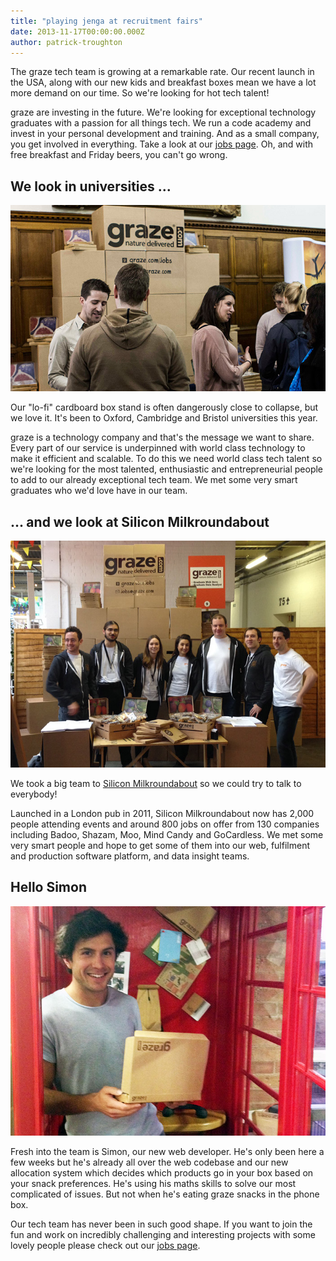 ```yaml
---
title: "playing jenga at recruitment fairs"
date: 2013-11-17T00:00:00.000Z
author: patrick-troughton
---
```


The graze tech team is growing at a remarkable rate. Our recent launch in the USA, along with our new kids and breakfast boxes mean we have a lot more demand on our time. So we're looking for hot tech talent!

graze are investing in the future. We're looking for exceptional technology graduates with a passion for all things tech. We run a code academy and invest in your personal development and training. And as a small company, you get involved in everything. Take a look at our [jobs page](http://graze.com/uk/jobs/tech). Oh, and with free breakfast and Friday beers, you can't go wrong.

## We look in universities ...

![Graze at Oxford](/content/images/2014/Apr/graze-at-oxford.jpg)

Our "lo-fi" cardboard box stand is often dangerously close to collapse, but we love it. It's been to Oxford, Cambridge and Bristol universities this year.

graze is a technology company and that's the message we want to share. Every part of our service is underpinned with world class technology to make it efficient and scalable. To do this we need world class tech talent so we're looking for the most talented, enthusiastic and entrepreneurial people to add to our already exceptional tech team. We met some very smart graduates who we'd love have in our team.

## ... and we look at Silicon Milkroundabout

![graze at SMR](/content/images/2014/Apr/graze-at-smr.jpg)

We took a big team to [Silicon Milkroundabout](http://siliconmilkroundabout.com) so we could try to talk to everybody!

Launched in a London pub in 2011, Silicon Milkroundabout now has 2,000 people attending events and around 800 jobs on offer from 130 companies including Badoo, Shazam, Moo, Mind Candy and GoCardless. We met some very smart people and hope to get some of them into our web, fulfilment and production software platform, and data insight teams.

## Hello Simon

![simon](/content/images/2014/Apr/photo-simon.jpg)

Fresh into the team is Simon, our new web developer. He's only been here a few weeks but he's already all over the web codebase and our new allocation system which decides which products go in your box based on your snack preferences. He's using his maths skills to solve our most complicated of issues. But not when he's eating graze snacks in the phone box.

Our tech team has never been in such good shape. If you want to join the fun and work on incredibly challenging and interesting projects with some lovely people please check out our [jobs page](http://graze.com/uk/jobs/tech).

